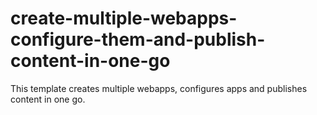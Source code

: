 # create-multiple-webapps-configure-them-and-publish-content-in-one-go
This template creates multiple webapps, configures apps and publishes content in one go.

